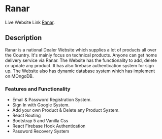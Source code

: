 # Ranar

Live Website Link [Ranar](https://ranar-client.vercel.app/).

## Description
Ranar is a national Dealer Website which supplies a lot of products all over the Country. It's mainly focus on technical products. Anyone can get home delivery service via Ranar. The Website has the functionality to add, delete or update any product. It has also firebase authentication system for sign up. The Website also has dynamic database system which has implement on MOngoDB.

### Features and Functionality

* Email & Password Registration System.
* Sign In with Google System.
* Add your own Product & Delete any Product System.
* React Routing
* Bootstrap 5 and Vanilla Css
* React Firebase Hook Authentication
* Password Recovery System
